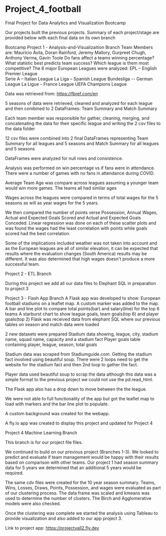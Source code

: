 # Project_4_football
Final Project for Data Analytics and Visualization Bootcamp

Our projects built the previous projects. Summary of each project/stage are provided below with each final data on its own branch


Bootcamp Project 1 - Analysis-and-Visualizaition Branch
Team Members are: Mauricio Avila, Doran Rainford, Jeremy Mallory, Gurpreet Chugh, Anthony Verma, Gavin Toole
Do fans affect a teams winning percentage?
What statistic best predicts team success?
Which league is them most competitive?
The 6 major European Leagues were analyzed:
    EPL – English Premier League  
    Serie A – Italian League
    La Liga – Spanish League
    Bundesliga -- German League
    La Ligue – France League
    UEFA Champions League

Data was retrieved from: https://fbref.com/en

5 seasons of data were retrieved, cleaned and analyzed for each league and then combined to 2 DataFrames: Team Summary and Match Summary

Each team member was responsible for gather, cleaning, merging, and concatenating the data for their specific league and writing the 2 csv files to the data folder

12 csv files were combined into 2 final DataFrames representing Team Summary for all leagues and 5 seasons and Match Summary for all leagues and 5 seasons

DataFrames were analyzed for null rows and consistence.

Analysis was performed on win percentage vs if fans were in attendance.  There were a number of games with no fans in attendance during COVID.  

Average Team Age was compare across leagues assuming a younger team would win more games.  The teams all had similar ages

Wages across the leagues were compared in terms of total wages for the 5 seasons as will as year wages for the 5 years.

We then compared the number of points verse Possession, Annual Wages, Actual and Expected Goals Scored and Actual and Expected Goals Conceded.  Linear regression was done on each of these scatter plots and was found the wages had the least correlation with points while goals scored had the best correlation.

Some of the implications included weather was not taken into account and as the European leagues are all of similar elevation, it can be expected that results where the evaluation changes (South America) results may be different.  It was also determined that high wages doesn't produce a more successful team.

Project 2 - ETL Branch

During this project we add all our data files to Elephant SQL in preparation to project 3

Project 3 - Flash App Branch
A Flask app was developed to show:
	European football stadiums on a leaflet map.  A custom marker was added to the map.
	A bar and line plot to compare total points(bar) and salary(line) for the top 6 teams
	A starburst chart to show league goals, team goals(top 6) and player goals(top 2)
Flask was received data from elephant SQL where our previous tables on season and match data were loaded

2 new datasets were prepared
	Stadium data showing, league, city, stadium name, squad name, capacity and a stadium fact
	Player goals table containing player, league, season, total goals

Stadium data was scraped from Stadiumguide.com.  Getting the stadium fact involved using beautiful soup.  There were 2 loops need to get the website for the stadium fact and then 2nd loop to gather the fact.

Player data used beautiful soup to scrap the data although this data was a simple format to the previous project we could not use the pd.read_html.

The Flask app also has a drop down to move between the the league.

We were not able to full functionality of the app but got the leaflet map to load with markers and the bar line plot to populate.  

A custom background was created for the webapp.

A fly.io app was created to display this project and updated for Project 4


Project 4 Machine Learning Branch


This branch is for our project file files.

We continued to build on our previous project (Branches 1-3).  We looked to predict and evaluate if team management would be happy with their results based on comparison with other teams.  Our project 1 had season summary data for 5 years we determined that an additional 5 years would be required. 

The same cdv files were created for the 10 year season summary.  Teams, Wins, Losses, Draws, Points, Possession, and wages were evaluated as part of our clustering process.  The data frame was scaled and kmeans was used to determine the number of clusters.  The Birch and Agglomerative models were also checked.

Once the clustering was complete we started the analysis using Tableau to provide visualization and also added to our app project 3.

Link to project app:  https://projectvall2.fly.dev
